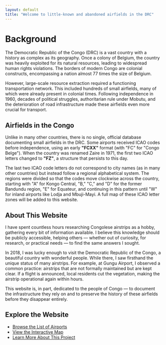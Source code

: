 ```yaml
---
layout: default
title: "Welcome to little-known and abandoned airfields in the DRC"
---
```


# Background

The Democratic Republic of the Congo (DRC) is a vast country with a history as complex as its geography. Once a colony of Belgium, the country was heavily exploited for its natural resources, leading to widespread human rights violations. The borders of modern Congo are colonial constructs, encompassing a nation almost 77 times the size of Belgium.

However, large-scale resource extraction required a functioning transportation network. This included hundreds of small airfields, many of which were already present in colonial times. Following independence in 1960, decades of political struggles, authoritarian rule under Mobutu, and the deterioration of road infrastructure made these airfields even more crucial for transport.

## Airfields in the Congo

Unlike in many other countries, there is no single, official database documenting small airfields in the DRC. Some airports received ICAO codes before independence, using an early **"FCXX"** format (with "FC" for "Congo Belge"). When the country was renamed Zaire in 1971, the first two ICAO letters changed to **"FZ"**, a structure that persists to this day.

The last two ICAO code letters do not correspond to city names (as in many other countries) but instead follow a regional alphabetical system. The regions were divided so that the codes move clockwise across the country, starting with "A" for Kongo Central, "B," "C," and "D" for the former Bandundu region, "E" for Equateur, and continuing in this pattern until "W" for inland airports like Lodja and Mbuji-Mayi. A full map of these ICAO letter zones will be added to this website.

## About This Website

I have spent countless hours researching Congolese airstrips as a hobby, gathering every bit of information available. I believe this knowledge should be publicly accessible, helping others — whether out of curiosity, for research, or practical needs — to find the same answers I sought.

In 2018, I was lucky enough to visit the Democratic Republic of the Congo, a beautiful country with wonderful people. While there, I saw firsthand the unique status of many airstrips. For example, at Gungu Airport, I observed a common practice: airstrips that are not formally maintained but are kept clear. If a flight is announced, local residents cut the vegetation, making the airstrip operational again within hours.

This website is, in part, dedicated to the people of Congo — to document the infrastructure they rely on and to preserve the history of these airfields before they disappear entirely.

## Explore the Website

- [Browse the List of Airports](airports.md)
- [View the Interactive Map](map.md)
- [Learn More About This Project](about.md)
